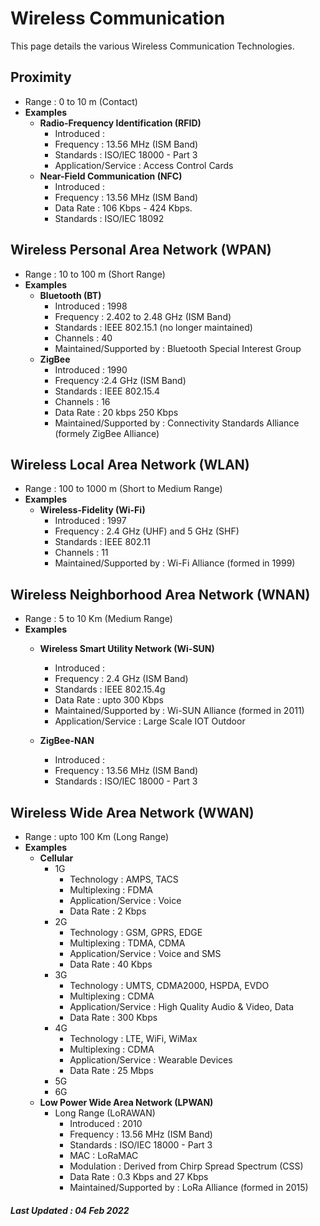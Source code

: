 # Wireless Communication

This page details the various Wireless Communication Technologies.

## Proximity
- Range : 0 to 10 m (Contact)
- **Examples**
  - **Radio-Frequency Identification (RFID)**
     - Introduced : 
     - Frequency : 13.56 MHz (ISM Band) 
     - Standards : ISO/IEC 18000 - Part 3
	 - Application/Service : Access Control Cards
  - **Near-Field Communication (NFC)**
     - Introduced : 
     - Frequency : 13.56 MHz (ISM Band) 
     - Data Rate : 106 Kbps - 424 Kbps.
     - Standards : ISO/IEC 18092 

## Wireless Personal Area Network (WPAN)
- Range : 10 to 100 m (Short Range)
- **Examples**
  - **Bluetooth (BT)**
     - Introduced : 1998
     - Frequency : 2.402 to 2.48 GHz (ISM Band) 
     - Standards : IEEE 802.15.1 (no longer maintained)
     - Channels : 40
     - Maintained/Supported by : Bluetooth Special Interest Group 
  - **ZigBee**
     - Introduced : 1990
     - Frequency :2.4 GHz (ISM Band) 
     - Standards : IEEE 802.15.4
     - Channels : 16
     - Data Rate : 20 kbps 250 Kbps
     - Maintained/Supported by : Connectivity Standards Alliance (formely ZigBee Alliance)

## Wireless Local Area Network (WLAN)
- Range : 100 to 1000 m (Short to Medium Range)
- **Examples**
  - **Wireless-Fidelity (Wi-Fi)**
     - Introduced : 1997
     - Frequency :  2.4 GHz (UHF) and 5 GHz (SHF)
     - Standards : IEEE 802.11
     - Channels : 11
     - Maintained/Supported by : Wi-Fi Alliance (formed in 1999)

## Wireless Neighborhood Area Network (WNAN)
- Range : 5 to 10 Km (Medium Range)
- **Examples**
  - **Wireless Smart Utility Network (Wi-SUN)**
     - Introduced : 
     - Frequency : 2.4 GHz (ISM Band) 
     - Standards : IEEE 802.15.4g
     - Data Rate : upto 300 Kbps
     - Maintained/Supported by : Wi-SUN Alliance (formed in 2011)
     - Application/Service : Large Scale IOT Outdoor
     
  - **ZigBee-NAN**
     - Introduced : 
     - Frequency : 13.56 MHz (ISM Band) 
     - Standards : ISO/IEC 18000 - Part 3 

## Wireless Wide Area Network (WWAN)
- Range : upto 100 Km (Long Range)
- **Examples**
  - **Cellular**
     - 1G
        - Technology : AMPS, TACS
        - Multiplexing : FDMA
        - Application/Service : Voice 
        - Data Rate : 2 Kbps
     - 2G
        - Technology : GSM, GPRS, EDGE
        - Multiplexing : TDMA, CDMA
        - Application/Service : Voice and SMS
        - Data Rate : 40 Kbps
     - 3G
        - Technology : UMTS, CDMA2000, HSPDA, EVDO
        - Multiplexing :  CDMA
        - Application/Service : High Quality Audio & Video, Data
        - Data Rate : 300 Kbps
     - 4G
        - Technology : LTE, WiFi, WiMax
        - Multiplexing :  CDMA
        - Application/Service : Wearable Devices
        - Data Rate : 25 Mbps
     - 5G
     - 6G
  - **Low Power Wide Area Network (LPWAN)**
     - Long Range (LoRAWAN)
         - Introduced : 2010
         - Frequency : 13.56 MHz (ISM Band) 
         - Standards : ISO/IEC 18000 - Part 3
         - MAC : LoRaMAC
         - Modulation : Derived from Chirp Spread Spectrum (CSS)
         - Data Rate :  0.3 Kbps and 27 Kbps
         - Maintained/Supported by : LoRa Alliance (formed in 2015)

##### Last Updated : 04 Feb 2022
